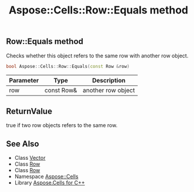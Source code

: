 ﻿---
title: Aspose::Cells::Row::Equals method
linktitle: Equals
second_title: Aspose.Cells for C++ API Reference
description: 'Aspose::Cells::Row::Equals method. Checks whether this object refers to the same row with another row object in C++.'
type: docs
weight: 3100
url: /cpp/aspose.cells/row/equals/
---
## Row::Equals method


Checks whether this object refers to the same row with another row object.

```cpp
bool Aspose::Cells::Row::Equals(const Row &row)
```


| Parameter | Type | Description |
| --- | --- | --- |
| row | const Row\& | another row object |

## ReturnValue

true if two row objects refers to the same row.

## See Also

* Class [Vector](../../vector/)
* Class [Row](../)
* Class [Row](../)
* Namespace [Aspose::Cells](../../)
* Library [Aspose.Cells for C++](../../../)
